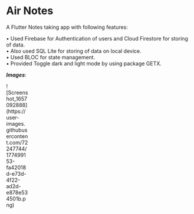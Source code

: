 # Air Notes

A Flutter Notes taking app with following features:

• Used Firebase for Authentication of users and Cloud Firestore for storing of data.</br>
• Also used SQL Lite for storing of data on local device.</br>
• Used BLOC for state management.</br>
• Provided Toggle dark and light mode by using package GETX.</br>

<b><i>Images</i></b>:

<div style="width:60px ; height:60px">
![Screenshot_1657092888](https://user-images.githubusercontent.com/72247744/177499153-fa42018d-e73d-4f22-ad2d-e878e534501b.png)
<div>


